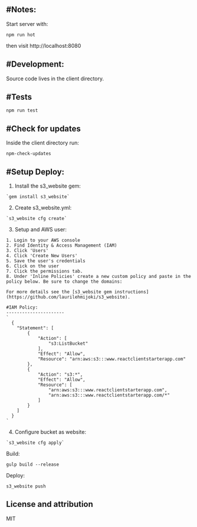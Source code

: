 #Notes:
-----------------------
Start server with:

  `npm run hot`

then visit http://localhost:8080


#Development:
-----------------------
Source code lives in the client directory. 


#Tests
-----------
  `npm run test`
    

#Check for updates
-----------
Inside the client directory run:

  `npm-check-updates`


#Setup Deploy:
-----------------------

  1. Install the s3_website gem:
  
    `gem install s3_website`

  2. Create s3_website.yml:

    `s3_website cfg create`

  3. Setup and AWS user:

    1. Login to your AWS console
    2. Find Identity & Access Management (IAM)
    3. Click 'Users'
    4. Click 'Create New Users'
    5. Save the user's credentials
    6. Click on the user
    7. Click the permissions tab.
    8. Under 'Inline Policies' create a new custom policy and paste in the policy below. Be sure to change the domains:

    For more details see the [s3_website gem instructions](https://github.com/laurilehmijoki/s3_website).

    #IAM Policy:
    ----------------------
    `
      {
        "Statement": [
            {
                "Action": [
                    "s3:ListBucket"
                ],
                "Effect": "Allow",
                "Resource": "arn:aws:s3:::www.reactclientstarterapp.com"
            },
            {
                "Action": "s3:*",
                "Effect": "Allow",
                "Resource": [
                    "arn:aws:s3:::www.reactclientstarterapp.com",
                    "arn:aws:s3:::www.reactclientstarterapp.com/*"
                ]
            }
        ]
      }
    `

   4. Configure bucket as website:

    `s3_website cfg apply`
   

  Build:

  `gulp build --release`
  

  Deploy:
  
  `s3_website push`


License and attribution
-----------------------
MIT